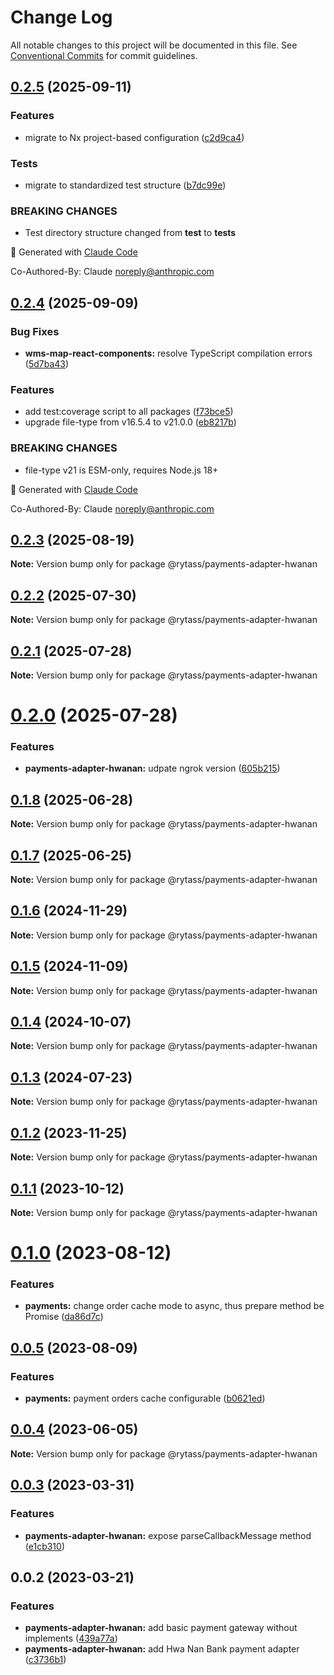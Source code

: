 # Change Log

All notable changes to this project will be documented in this file.
See [Conventional Commits](https://conventionalcommits.org) for commit guidelines.

## [0.2.5](https://github.com/Rytass/Utils/compare/@rytass/payments-adapter-hwanan@0.2.4...@rytass/payments-adapter-hwanan@0.2.5) (2025-09-11)

### Features

- migrate to Nx project-based configuration ([c2d9ca4](https://github.com/Rytass/Utils/commit/c2d9ca46c00ace42bcbf69300dcc43a7346cb9aa))

### Tests

- migrate to standardized test structure ([b7dc99e](https://github.com/Rytass/Utils/commit/b7dc99ef85f5951480dfdae6198cefa252c15423))

### BREAKING CHANGES

- Test directory structure changed from **test** to **tests**

🤖 Generated with [Claude Code](https://claude.ai/code)

Co-Authored-By: Claude <noreply@anthropic.com>

## [0.2.4](https://github.com/Rytass/Utils/compare/@rytass/payments-adapter-hwanan@0.2.3...@rytass/payments-adapter-hwanan@0.2.4) (2025-09-09)

### Bug Fixes

- **wms-map-react-components:** resolve TypeScript compilation errors ([5d7ba43](https://github.com/Rytass/Utils/commit/5d7ba43e430a507ed2b443287c97fb886cf83bd3))

### Features

- add test:coverage script to all packages ([f73bce5](https://github.com/Rytass/Utils/commit/f73bce52024d453755824fa6af784f13da50061f))
- upgrade file-type from v16.5.4 to v21.0.0 ([eb8217b](https://github.com/Rytass/Utils/commit/eb8217b76c4a0d74061f782c082fd4183961bb12))

### BREAKING CHANGES

- file-type v21 is ESM-only, requires Node.js 18+

🤖 Generated with [Claude Code](https://claude.ai/code)

Co-Authored-By: Claude <noreply@anthropic.com>

## [0.2.3](https://github.com/Rytass/Utils/compare/@rytass/payments-adapter-hwanan@0.2.2...@rytass/payments-adapter-hwanan@0.2.3) (2025-08-19)

**Note:** Version bump only for package @rytass/payments-adapter-hwanan

## [0.2.2](https://github.com/Rytass/Utils/compare/@rytass/payments-adapter-hwanan@0.2.1...@rytass/payments-adapter-hwanan@0.2.2) (2025-07-30)

**Note:** Version bump only for package @rytass/payments-adapter-hwanan

## [0.2.1](https://github.com/Rytass/Utils/compare/@rytass/payments-adapter-hwanan@0.2.0...@rytass/payments-adapter-hwanan@0.2.1) (2025-07-28)

**Note:** Version bump only for package @rytass/payments-adapter-hwanan

# [0.2.0](https://github.com/Rytass/Utils/compare/@rytass/payments-adapter-hwanan@0.1.8...@rytass/payments-adapter-hwanan@0.2.0) (2025-07-28)

### Features

- **payments-adapter-hwanan:** udpate ngrok version ([605b215](https://github.com/Rytass/Utils/commit/605b215cd78393925f483492b890075b1aa67be0))

## [0.1.8](https://github.com/Rytass/Utils/compare/@rytass/payments-adapter-hwanan@0.1.7...@rytass/payments-adapter-hwanan@0.1.8) (2025-06-28)

**Note:** Version bump only for package @rytass/payments-adapter-hwanan

## [0.1.7](https://github.com/Rytass/Utils/compare/@rytass/payments-adapter-hwanan@0.1.6...@rytass/payments-adapter-hwanan@0.1.7) (2025-06-25)

**Note:** Version bump only for package @rytass/payments-adapter-hwanan

## [0.1.6](https://github.com/Rytass/Utils/compare/@rytass/payments-adapter-hwanan@0.1.5...@rytass/payments-adapter-hwanan@0.1.6) (2024-11-29)

**Note:** Version bump only for package @rytass/payments-adapter-hwanan

## [0.1.5](https://github.com/Rytass/Utils/compare/@rytass/payments-adapter-hwanan@0.1.4...@rytass/payments-adapter-hwanan@0.1.5) (2024-11-09)

**Note:** Version bump only for package @rytass/payments-adapter-hwanan

## [0.1.4](https://github.com/Rytass/Utils/compare/@rytass/payments-adapter-hwanan@0.1.3...@rytass/payments-adapter-hwanan@0.1.4) (2024-10-07)

**Note:** Version bump only for package @rytass/payments-adapter-hwanan

## [0.1.3](https://github.com/Rytass/Utils/compare/@rytass/payments-adapter-hwanan@0.1.2...@rytass/payments-adapter-hwanan@0.1.3) (2024-07-23)

**Note:** Version bump only for package @rytass/payments-adapter-hwanan

## [0.1.2](https://github.com/Rytass/Utils/compare/@rytass/payments-adapter-hwanan@0.1.1...@rytass/payments-adapter-hwanan@0.1.2) (2023-11-25)

**Note:** Version bump only for package @rytass/payments-adapter-hwanan

## [0.1.1](https://github.com/Rytass/Utils/compare/@rytass/payments-adapter-hwanan@0.1.0...@rytass/payments-adapter-hwanan@0.1.1) (2023-10-12)

**Note:** Version bump only for package @rytass/payments-adapter-hwanan

# [0.1.0](https://github.com/Rytass/Utils/compare/@rytass/payments-adapter-hwanan@0.0.5...@rytass/payments-adapter-hwanan@0.1.0) (2023-08-12)

### Features

- **payments:** change order cache mode to async, thus prepare method be Promise ([da86d7c](https://github.com/Rytass/Utils/commit/da86d7cf414e11945144c9f104ad59660840c3f5))

## [0.0.5](https://github.com/Rytass/Utils/compare/@rytass/payments-adapter-hwanan@0.0.4...@rytass/payments-adapter-hwanan@0.0.5) (2023-08-09)

### Features

- **payments:** payment orders cache configurable ([b0621ed](https://github.com/Rytass/Utils/commit/b0621ed4c98ea1f54360c9b51b5599381a100e33))

## [0.0.4](https://github.com/Rytass/Utils/compare/@rytass/payments-adapter-hwanan@0.0.3...@rytass/payments-adapter-hwanan@0.0.4) (2023-06-05)

**Note:** Version bump only for package @rytass/payments-adapter-hwanan

## [0.0.3](https://github.com/Rytass/Utils/compare/@rytass/payments-adapter-hwanan@0.0.2...@rytass/payments-adapter-hwanan@0.0.3) (2023-03-31)

### Features

- **payments-adapter-hwanan:** expose parseCallbackMessage method ([e1cb310](https://github.com/Rytass/Utils/commit/e1cb31052f9977ec27a036903e0100abae721a91))

## 0.0.2 (2023-03-21)

### Features

- **payments-adapter-hwanan:** add basic payment gateway without implements ([439a77a](https://github.com/Rytass/Utils/commit/439a77a2c639ff31f71918b59c3a1f05c8f4e058))
- **payments-adapter-hwanan:** add Hwa Nan Bank payment adapter ([c3736b1](https://github.com/Rytass/Utils/commit/c3736b12655854f3313833f0b6e7a66c6f588ab2))
